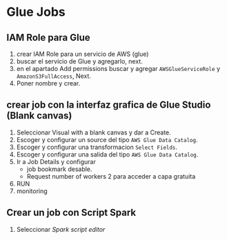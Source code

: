# Glue Jobs

## IAM Role para Glue

1. crear IAM Role para un servicio de AWS (glue)
2. buscar el servicio de Glue y agregarlo, next.
3. en el apartado Add permissions buscar y agregar `AWSGlueServiceRole` y `AmazonS3FullAccess`, Next.
4. Poner nombre y crear.

## crear job con la interfaz grafica de Glue Studio (Blank canvas)

1. Seleccionar Visual with a blank canvas y dar a Create.
2. Escoger y configurar un source del tipo `AWS Glue Data Catalog`.
3. Escoger y configurar una transformacion `Select Fields`.
4. Escoger y configurar una salida del tipo `AWS Glue Data Catalog`.
5. Ir a Job Details y configurar
    - job bookmark desable.
    - Request number of workers 2 para acceder a capa gratuita
6. RUN
7. monitoring

## Crear un job con Script Spark

1. Seleccionar *Spark script editor*
